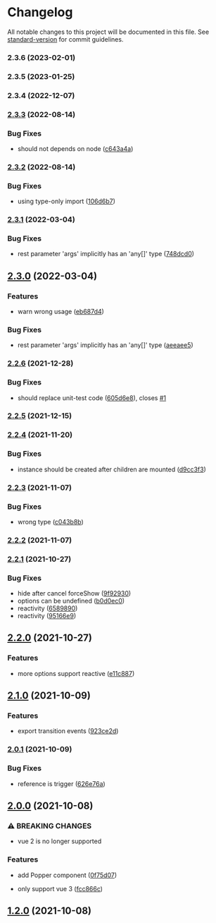 # Changelog

All notable changes to this project will be documented in this file. See [standard-version](https://github.com/conventional-changelog/standard-version) for commit guidelines.

### 2.3.6 (2023-02-01)

### 2.3.5 (2023-01-25)

### 2.3.4 (2022-12-07)

### [2.3.3](https://github.com/iendeavor/vue-use-popperjs/compare/v2.3.2...v2.3.3) (2022-08-14)


### Bug Fixes

* should not depends on node ([c643a4a](https://github.com/iendeavor/vue-use-popperjs/commit/c643a4a225232c772bc4bdf45f35e1c5922e4260))

### [2.3.2](https://github.com/iendeavor/vue-use-popperjs/compare/v2.3.1...v2.3.2) (2022-08-14)


### Bug Fixes

* using type-only import ([106d6b7](https://github.com/iendeavor/vue-use-popperjs/commit/106d6b77de3582d615aa4013123ab041d2bbfe4d))

### [2.3.1](https://github.com/iendeavor/vue-use-popperjs/compare/v2.3.0...v2.3.1) (2022-03-04)


### Bug Fixes

* rest parameter 'args' implicitly has an 'any[]' type ([748dcd0](https://github.com/iendeavor/vue-use-popperjs/commit/748dcd0a5b9c33d26f0c3cddcc4020ace85926ba))

## [2.3.0](https://github.com/iendeavor/vue-use-popperjs/compare/v2.2.6...v2.3.0) (2022-03-04)


### Features

* warn wrong usage ([eb687d4](https://github.com/iendeavor/vue-use-popperjs/commit/eb687d4d1b6e8c3627aa2e05530c96254492985b))


### Bug Fixes

* rest parameter 'args' implicitly has an 'any[]' type ([aeeaee5](https://github.com/iendeavor/vue-use-popperjs/commit/aeeaee5a6424559703f2e399238ba6e28f6f1b71))

### [2.2.6](https://github.com/iendeavor/vue-use-popperjs/compare/v2.2.5...v2.2.6) (2021-12-28)


### Bug Fixes

* should replace unit-test code ([605d6e8](https://github.com/iendeavor/vue-use-popperjs/commit/605d6e8d6e0f5cb1ada8623e487cd3dfd48d9a5c)), closes [#1](https://github.com/iendeavor/vue-use-popperjs/issues/1)

### [2.2.5](https://github.com/iendeavor/vue-use-popperjs/compare/v2.2.4...v2.2.5) (2021-12-15)

### [2.2.4](https://github.com/iendeavor/vue-use-popperjs/compare/v2.2.3...v2.2.4) (2021-11-20)


### Bug Fixes

* instance should be created after children are mounted ([d9cc3f3](https://github.com/iendeavor/vue-use-popperjs/commit/d9cc3f3a847ce30fe34585207c9214cee94ee2b9))

### [2.2.3](https://github.com/iendeavor/vue-use-popperjs/compare/v2.2.2...v2.2.3) (2021-11-07)


### Bug Fixes

* wrong type ([c043b8b](https://github.com/iendeavor/vue-use-popperjs/commit/c043b8b3d9d25689beabdde381637eee25bf8099))

### [2.2.2](https://github.com/iendeavor/vue-use-popperjs/compare/v2.2.1...v2.2.2) (2021-11-07)

### [2.2.1](https://github.com/iendeavor/vue-use-popperjs/compare/v2.2.0...v2.2.1) (2021-10-27)


### Bug Fixes

* hide after cancel forceShow ([9f92930](https://github.com/iendeavor/vue-use-popperjs/commit/9f92930ed56fb27cac0c34c46a2d62cbe2005e25))
* options can be undefined ([b0d0ec0](https://github.com/iendeavor/vue-use-popperjs/commit/b0d0ec033f703366f73aa1577903e9a1be2e15e1))
* reactivity ([6589890](https://github.com/iendeavor/vue-use-popperjs/commit/6589890534770a5a53934d8938a2bc359e8483c6))
* reactivity ([95166e9](https://github.com/iendeavor/vue-use-popperjs/commit/95166e97bcf0ad585c1a6445e77f032ebce51a0e))

## [2.2.0](https://github.com/iendeavor/vue-use-popperjs/compare/v2.1.0...v2.2.0) (2021-10-27)


### Features

* more options support reactive ([e11c887](https://github.com/iendeavor/vue-use-popperjs/commit/e11c88709825417a5ef62e086093eebb58ca1133))

## [2.1.0](https://github.com/iendeavor/vue-use-popperjs/compare/v2.0.1...v2.1.0) (2021-10-09)


### Features

* export transition events ([923ce2d](https://github.com/iendeavor/vue-use-popperjs/commit/923ce2d7ec3d5193960b69775c33d677caa01c4c))

### [2.0.1](https://github.com/iendeavor/vue-use-popperjs/compare/v2.0.0...v2.0.1) (2021-10-09)


### Bug Fixes

* reference is trigger ([626e76a](https://github.com/iendeavor/vue-use-popperjs/commit/626e76a38cfc8f00e80908ea3cacdcf3d0cad325))

## [2.0.0](https://github.com/iendeavor/vue-use-popperjs/compare/v1.2.0...v2.0.0) (2021-10-08)


### ⚠ BREAKING CHANGES

* vue 2 is no longer supported

### Features

* add Popper component ([0f75d07](https://github.com/iendeavor/vue-use-popperjs/commit/0f75d07ba6043243ab1777f3bf52c1c1509790ef))


* only support vue 3 ([fcc866c](https://github.com/iendeavor/vue-use-popperjs/commit/fcc866c79677444e9b3f9cfa87546ece66bfa70e))

## [1.2.0](https://github.com/iendeavor/vue-use-popperjs/compare/v1.2.0-beta.5...v1.2.0) (2021-10-08)
